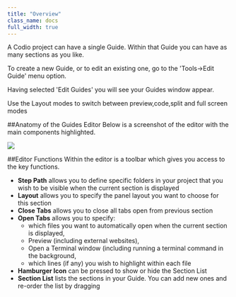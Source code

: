 ```yaml
---
title: "Overview"
class_name: docs
full_width: true
---
```


A Codio project can have a single Guide. Within that Guide you can have as many sections as you like.

To create a new Guide, or to edit an existing one, go to the 'Tools->Edit Guide' menu option.

Having selected 'Edit Guides' you will see your Guides window appear.

Use the Layout modes to switch between preview,code,split and full screen modes

##Anatomy of the Guides Editor
Below is a screenshot of the editor with the main components highlighted. 

![](/img/docs/guides/overview.png)

##Editor Functions
Within the editor is a toolbar which gives you access to the key functions.

- **Step Path** allows you to define specific folders in your project that you wish to be visible when the current section is displayed
- **Layout** allows you to specify the panel layout you want to choose for this section
- **Close Tabs** allows you to close all tabs open from previous section
- **Open Tabs** allows you to specify:
    - which files you want to automatically open when the current section is displayed,
    - Preview (including external websites),
    - Open a Terminal window (including running a terminal command in the background,
    - which lines (if any) you wish to highlight within each file
- **Hamburger Icon** can be pressed to show or hide the Section List
- **Section List** lists the sections in your Guide. You can add new ones and re-order the list by dragging



